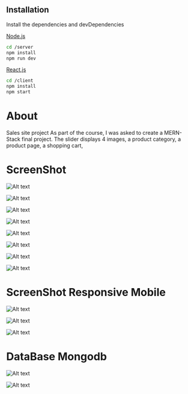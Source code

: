 ## Installation

Install the dependencies and devDependencies

[Node.js](https://nodejs.org/)

```sh
cd /server
npm install
npm run dev
```

[React.js](https://reactjs.org/)

```sh
cd /client
npm install
npm start
```

# About

Sales site project
As part of the course, I was asked to create a MERN-Stack final project.
The slider displays 4 images, a product category, a product page, a shopping cart,

# ScreenShot

![Alt text](/client/src/images/slider.png "Git checkbox2")

![Alt text](/client/src/images/register.png "Git checkbox2")

![Alt text](/client/src/images/login.png "Git checkbox2")

![Alt text](/client/src/images/categirys.png "Git checkbox2")

![Alt text](/client/src/images/allProducts.png "Git checkbox2")

![Alt text](/client/src/images/oneProducts.png "Git checkbox2")

![Alt text](/client/src/images/allProductInCart.png "Git checkbox2")

![Alt text](/client/src/images/createOrder.png "Git checkbox2")

# ScreenShot Responsive Mobile

![Alt text](/client/src/images/responsiveCart.png "Git checkbox2")

![Alt text](/client/src/images/responsiveCat.png "Git checkbox2")

![Alt text](/client/src/images/responsiveProduct.png "Git checkbox2")

# DataBase Mongodb

![Alt text](/client/src/images/userData.png "Git checkbox2")

![Alt text](/client/src/images/allData.png "Git checkbox2")
